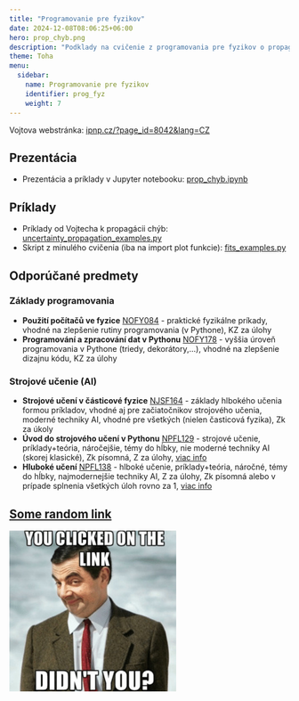 ```yaml
---
title: "Programovanie pre fyzikov"
date: 2024-12-08T08:06:25+06:00
hero: prop_chyb.png
description: "Podklady na cvičenie z programovania pre fyzikov o propagácii chýb."
theme: Toha
menu:
  sidebar:
    name: Programovanie pre fyzikov
    identifier: prog_fyz
    weight: 7
---
```


Vojtova webstránka: [ipnp.cz/?page_id=8042&lang=CZ](https://ipnp.cz/?page_id=8042&lang=CZ)

## Prezentácia
- Prezentácia a príklady v Jupyter notebooku: [prop_chyb.ipynb](prop_chyb.ipynb)

## Príklady
- Príklady od Vojtecha k propagácii chýb: [uncertainty_propagation_examples.py](uncertainty_propagation_examples.py) 
- Skript z minulého cvičenia (iba na import plot funkcie): [fits_examples.py](fits_examples.py)







## Odporúčané predmety 

### Základy programovania
- **Použití počítačů ve fyzice** [NOFY084](https://is.cuni.cz/studium/predmety/index.php?do=predmet&kod=NOFY084) - praktické fyzikálne príkady, vhodné na zlepšenie rutiny programovania (v Pythone), KZ za úlohy
- **Programování a zpracování dat v Pythonu** [NOFY178](https://is.cuni.cz/studium/predmety/index.php?do=predmet&kod=NOFY178) - vyššia úroveň programovania v Pythone (triedy, dekorátory,...), vhodné na zlepšenie dizajnu kódu, KZ za úlohy

### Strojové učenie (AI)
- **Strojové učení v částicové fyzice** [NJSF164](https://is.cuni.cz/studium/predmety/index.php?do=predmet&kod=NJSF164) - základy hlbokého učenia formou príkladov, vhodné aj pre začiatočnikov strojového učenia, moderné techniky AI, vhodné pre všetkých (nielen časticová fyzika), Zk za úkoly
- **Úvod do strojového učení v Pythonu** [NPFL129](https://is.cuni.cz/studium/eng/predmety/index.php?do=predmet&kod=NPFL129) - strojové učenie, príklady+teória, náročejšie, témy do hĺbky, nie moderné techniky AI (skorej klasické), Zk písomná, Z za úlohy, [viac info](https://ufal.mff.cuni.cz/courses/npfl129/2425-winter)
- **Hluboké učení** [NPFL138](https://is.cuni.cz/studium/eng/predmety/index.php?do=predmet&kod=NPFL138) - hlboké učenie, príklady+teória, náročné, témy do hĺbky, najmodernejšie techniky AI, Z za úlohy, Zk písomná alebo v prípade splnenia všetkých úloh rovno za 1, [viac info](https://ufal.mff.cuni.cz/courses/npfl138/2324-summer)




## [Some random link](https://cernbox.cern.ch/s/WIEBTViIkkf6UkE)

![Meme](meme.jpg)